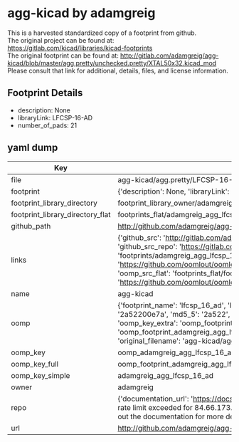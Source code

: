 # agg-kicad by adamgreig  
This is a harvested standardized copy of a footprint from github.  
The original project can be found at:  
https://gitlab.com/kicad/libraries/kicad-footprints  
The original footprint can be found at:
http://gitlab.com/adamgreig/agg-kicad/blob/master/agg.pretty/unchecked.pretty/XTAL50x32.kicad_mod
Please consult that link for additional, details, files, and license information.  
## Footprint Details
* description: None  
* libraryLink: LFCSP-16-AD  
* number_of_pads: 21  
## yaml dump  
| Key | Value |  
| --- | --- |  
| file | agg-kicad/agg.pretty/LFCSP-16-AD.kicad_mod |  
| footprint | {'description': None, 'libraryLink': 'LFCSP-16-AD', 'number_of_pads': 21} |  
| footprint_library_directory | footprint_library_owner/adamgreig_agg-kicad |  
| footprint_library_directory_flat | footprints_flat/adamgreig_agg_lfcsp_16_ad/working |  
| github_path | http://github.com/adamgreig/agg-kicad/blob/master/agg.pretty/LFCSP-16-AD.kicad_mod |  
| links | {'github_src': 'http://gitlab.com/adamgreig/agg-kicad/blob/master/agg.pretty/unchecked.pretty/XTAL50x32.kicad_mod', 'github_src_repo': 'https://gitlab.com/kicad/libraries/kicad-footprints', 'oomp_bot': 'footprints/adamgreig_agg_lfcsp_16_ad/working', 'oomp_bot_github': 'https://github.com/oomlout/oomlout_oomp_footprint_bot/tree/main/footprints/adamgreig_agg_lfcsp_16_ad/working', 'oomp_src_flat': 'footprints_flat/footprints_flat/adamgreig_agg_lfcsp_16_ad/working', 'oomp_src_flat_github': 'https://github.com/oomlout/oomlout_oomp_footprint_src/tree/main/footprints_flat/adamgreig_agg_lfcsp_16_ad/working'} |  
| name | agg-kicad |  
| oomp | {'footprint_name': 'lfcsp_16_ad', 'library_name': 'agg', 'md5': '2a52200e7accf26fe435bef8e56b6743', 'md5_10': '2a52200e7a', 'md5_5': '2a522', 'md5_6': '2a5220', 'oomp_key': 'oomp_adamgreig_agg_lfcsp_16_ad', 'oomp_key_extra': 'oomp_footprint_adamgreig_agg_lfcsp_16_ad', 'oomp_key_full': 'oomp_footprint_adamgreig_agg_lfcsp_16_ad_2a5220', 'oomp_key_simple': 'adamgreig_agg_lfcsp_16_ad', 'original_filename': 'agg-kicad/agg.pretty/LFCSP-16-AD.kicad_mod', 'owner_name': 'adamgreig'} |  
| oomp_key | oomp_adamgreig_agg_lfcsp_16_ad |  
| oomp_key_full | oomp_footprint_adamgreig_agg_lfcsp_16_ad |  
| oomp_key_simple | adamgreig_agg_lfcsp_16_ad |  
| owner | adamgreig |  
| repo | {'documentation_url': 'https://docs.github.com/rest/overview/resources-in-the-rest-api#rate-limiting', 'message': "API rate limit exceeded for 84.66.173.59. (But here's the good news: Authenticated requests get a higher rate limit. Check out the documentation for more details.)"} |  
| url | http://github.com/adamgreig/agg-kicad |  

